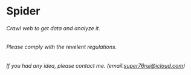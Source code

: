 # Spider
###### Crawl web to get data and analyze it.
###### Please comply with the revelent regulations.
###### If you had any idea, please contact me. (email:super76rui@icloud.com)
